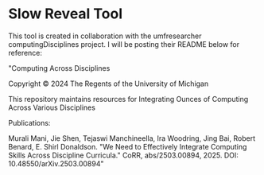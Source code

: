# Slow Reveal Tool
This tool is created in collaboration with the umfresearcher computingDisciplines project. I will be posting their README below for reference:

"Computing Across Disciplines

Copyright © 2024 The Regents of the University of Michigan

This repository maintains resources for Integrating Ounces of Computing Across Various Disciplines

Publications:

Murali Mani, Jie Shen, Tejaswi Manchineella, Ira Woodring, Jing Bai, Robert Benard, E. Shirl Donaldson. "We Need to Effectively Integrate Computing Skills Across Discipline Curricula." CoRR, abs/2503.00894, 2025. DOI: 10.48550/arXiv.2503.00894"
